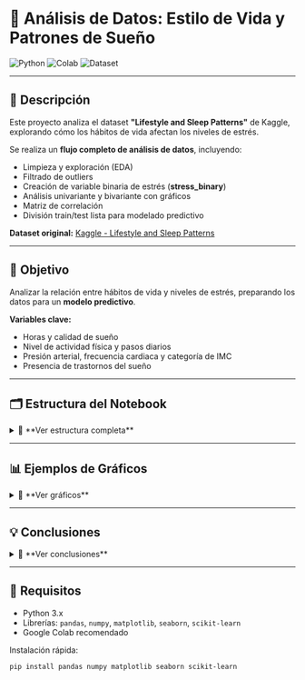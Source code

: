 # 🧠 **Análisis de Datos: Estilo de Vida y Patrones de Sueño**

![Python](https://img.shields.io/badge/Python-3.11-blue.svg) ![Colab](https://img.shields.io/badge/Colab-Yes-brightgreen.svg) ![Dataset](https://img.shields.io/badge/Dataset-374%20filas%2C%2012%20columnas-orange.svg)

---

## **📘 Descripción**

Este proyecto analiza el dataset **"Lifestyle and Sleep Patterns"** de Kaggle, explorando cómo los hábitos de vida afectan los niveles de estrés.  

Se realiza un **flujo completo de análisis de datos**, incluyendo:

- Limpieza y exploración (EDA)  
- Filtrado de outliers  
- Creación de variable binaria de estrés (**stress_binary**)  
- Análisis univariante y bivariante con gráficos  
- Matriz de correlación  
- División train/test lista para modelado predictivo  

**Dataset original:** [Kaggle - Lifestyle and Sleep Patterns](https://www.kaggle.com/datasets/minahilfatima12328/lifestyle-and-sleep-patterns)

---

## **🎯 Objetivo**

Analizar la relación entre hábitos de vida y niveles de estrés, preparando los datos para un **modelo predictivo**.

**Variables clave:**

- Horas y calidad de sueño  
- Nivel de actividad física y pasos diarios  
- Presión arterial, frecuencia cardiaca y categoría de IMC  
- Presencia de trastornos del sueño  

---

## **🗂 Estructura del Notebook**

<details>
<summary>📌 **Ver estructura completa**</summary>

### **1️⃣ Librerías**  
- pandas, numpy, matplotlib, seaborn, scikit-learn  

### **2️⃣ Subida y carga del CSV**  
- Desde Google Colab  

### **3️⃣ Exploración inicial**  
- Filas, columnas, tipos de datos y valores nulos  

### **4️⃣ Transformación de columnas categóricas**  
- Convertir variables a tipo `category`  

### **5️⃣ Análisis univariante**  
- Estadísticas descriptivas y histogramas  

### **6️⃣ Filtrado de outliers (IQR)**  
- Eliminación de valores extremos  

### **7️⃣ Variable objetivo binaria**  
- Creación de **stress_binary**  

### **8️⃣ Análisis bivariante con gráficos**  
- Comparación de estrés con otras variables  

### **9️⃣ Matriz de correlación**  
- Identificación de relaciones entre variables numéricas  

### **🔟 División Train/Test**  
- Estratificada y exportación a CSV  

### **1️⃣1️⃣ Descarga de CSV**  
- Guardar archivos localmente desde Colab  

</details>

---

## **📊 Ejemplos de Gráficos**

<details>
<summary>📌 **Ver gráficos**</summary>

**Sleep Duration vs Estrés**  

<img width="701" height="479" alt="image" src="https://github.com/user-attachments/assets/a1b1f511-d814-4c71-bedf-ef1dee40de90" />


**Physical Activity Level vs Estrés**  

<img width="696" height="479" alt="image" src="https://github.com/user-attachments/assets/affe6add-184b-484a-8982-c2ecbdcfd44a" />


**Sleep Disorder vs Estrés**  

<img width="696" height="479" alt="image" src="https://github.com/user-attachments/assets/822352f2-c1f3-438f-b6ba-695bac56865d" />


**Matriz de correlación**  

<img width="952" height="841" alt="image" src="https://github.com/user-attachments/assets/fdfab5e6-64e3-435a-95e1-d244ec33b08f" />


</details>

---

## **💡 Conclusiones**

<details>
<summary>📌 **Ver conclusiones**</summary>

- Dormir menos horas y tener menor actividad física aumenta el riesgo de estrés  
- Trastornos del sueño están fuertemente asociados a estrés alto  
- Filtrado de outliers mejora la estabilidad y confiabilidad del análisis  
- División estratificada asegura proporciones balanceadas entre train/test  

</details>

---

## **🧰 Requisitos**

- Python 3.x  
- Librerías: `pandas`, `numpy`, `matplotlib`, `seaborn`, `scikit-learn`  
- Google Colab recomendado  

Instalación rápida:

```bash
pip install pandas numpy matplotlib seaborn scikit-learn
